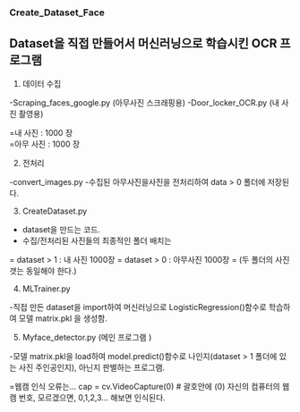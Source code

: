 ### Create_Dataset_Face
## Dataset을 직접 만들어서 머신러닝으로 학습시킨 OCR 프로그램

1. 데이터 수집
  
  -Scraping_faces_google.py (아무사진 스크래핑용)
  -Door_locker_OCR.py (내 사진 촬영용)
  
  =내 사진 : 1000 장  
  =아무 사진 : 1000 장
  
2. 전처리
    
  -convert_images.py
  -수집된 아무사진을사진을 전처리하여 data > 0 폴더에 저장된다.
    
3. CreateDataset.py
  
  - dataset을 만드는 코드.
  - 수집/전처리된 사진들의 최종적인 폴더 배치는
  
  = dataset > 1 : 내 사진 1000장
  = dataset > 0 : 아무사진 1000장
  = (두 폴더의 사진갯는 동일해야 한다.)  

4. MLTrainer.py
  
  -직접 만든 dataset을 import하여 머신러닝으로 LogisticRegression()함수로 학습하여 모델 matrix.pkl 을 생성함.
  
5. Myface_detector.py (메인 프로그램 )
  
  -모델 matrix.pkl을 load하여 model.predict()함수로 나인지(dataset > 1 폴더에 있는 사진 주인공인지), 아닌지 판별하는 프로그램.
  
  =웹캠 인식 오류는...
   cap = cv.VideoCapture(0) # 괄호안에 (0) 자신의 컴퓨터의 웹캠 번호, 모르겠으면, 0,1,2,3... 해보면 인식된다. 
